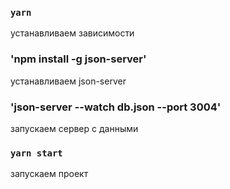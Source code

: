 ### `yarn`

устанавливаем зависимости

### 'npm install -g json-server'
устанавливаем json-server

### 'json-server --watch db.json --port 3004'

запускаем сервер с данными

### `yarn start`

запускаем проект

